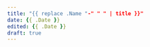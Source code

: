 ```yaml
---
title: "{{ replace .Name "-" " " | title }}"
date: {{ .Date }}
edited: {{ .Date }}
draft: true
---
```

